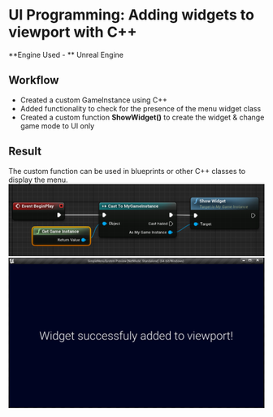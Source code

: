 # UI Programming: Adding widgets to viewport with C++
**Engine Used - ** Unreal Engine
## Workflow
- Created a custom GameInstance using C++
- Added functionality to check for the presence of the menu widget class
- Created a custom function **ShowWidget()** to create the widget & change game mode to UI only 
## Result
The custom function can be used in blueprints or other C++ classes to display the menu.
![Fn used in blueprints](./OutputImages/1.png)
![Widget added](./OutputImages/2.png)